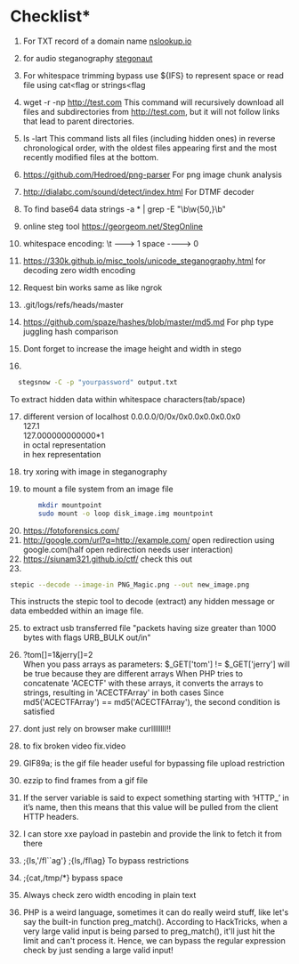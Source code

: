 # Checklist\*

1. For TXT record of a domain name [nslookup.io](https://nslookup.io)
2. for audio steganography [stegonaut](https://www.stegonaut.com/)
3. For whitespace trimming bypass use ${IFS} to represent space or read file using cat<flag or strings<flag  
4. wget -r -np http://test.com
   This command will recursively download all files and subdirectories from http://test.com, but it will not follow links that lead to parent directories.

5. ls -lart
   This command lists all files (including hidden ones) in reverse chronological order, with the oldest files appearing first and the most recently modified files at the bottom.

6. https://github.com/Hedroed/png-parser
   For png image chunk analysis

7. http://dialabc.com/sound/detect/index.html
   For DTMF decoder

8. To find base64 data strings -a \* | grep -E "\b\w{50,}\b"

9. online steg tool https://georgeom.net/StegOnline

10. whitespace encoding: \t ---> 1 space ----> 0
11. https://330k.github.io/misc_tools/unicode_steganography.html for decoding zero width encoding
12. Request bin works same as like ngrok
13. .git/logs/refs/heads/master
14. https://github.com/spaze/hashes/blob/master/md5.md
    For php type juggling hash comparison
15. Dont forget to increase the image height and width in stego
16.

```bash
  stegsnow -C -p "yourpassword" output.txt
```

To extract hidden data within whitespace characters(tab/space)

17. different version of localhost
    0.0.0.0/0/0x/0x0.0x0.0x0.0x0  
    127.1  
    127.000000000000\*1  
    in octal representation  
    in hex representation

18. try xoring with image in steganography
19. to mount a file system from an image file

```bash
       mkdir mountpoint  
       sudo mount -o loop disk_image.img mountpoint

```

20. https://fotoforensics.com/
21. http://google.com/url?q=http://example.com/ open redirection using google.com(half open redirection needs user interaction)
22. https://siunam321.github.io/ctf/ check this out
23.

```bash
stepic --decode --image-in PNG_Magic.png --out new_image.png
```

This instructs the stepic tool to decode (extract) any hidden message or data embedded within an image file.

25. to extract usb transferred file "packets having size greater than 1000 bytes with flags URB_BULK out/in"

26. ?tom[]=1&jerry[]=2  
     When you pass arrays as parameters:
    $\_GET['tom'] != $\_GET['jerry'] will be true because they are different arrays
    When PHP tries to concatenate 'ACECTF' with these arrays, it converts the arrays to strings, resulting in 'ACECTFArray' in both cases
    Since md5('ACECTFArray') == md5('ACECTFArray'), the second condition is satisfied

27. dont just rely on browser make curllllllll!!
28. to fix broken video fix.video
29. GIF89a; is the gif file header useful for bypassing file upload restriction
30. ezzip to find frames from a gif file
31. If the server variable is said to expect something starting with ‘HTTP_’ in it’s name, then this means that this value will be pulled from the client HTTP headers.
32. I can store xxe payload in pastebin and provide the link to fetch it from there
33. ;{ls,'/fl``ag'}
    ;{ls,/fl\\ag}
      To bypass restrictions
34. ;{cat,/tmp/*}
     bypass space
35. Always check zero width encoding in plain text
36. PHP is a weird language, sometimes it can do really weird stuff, like let's say the built-in function preg_match().
According to HackTricks, when a very large valid input is being parsed to preg_match(), it'll just hit the limit and can't process it. Hence, we can bypass the regular expression check by just sending a large valid input!
